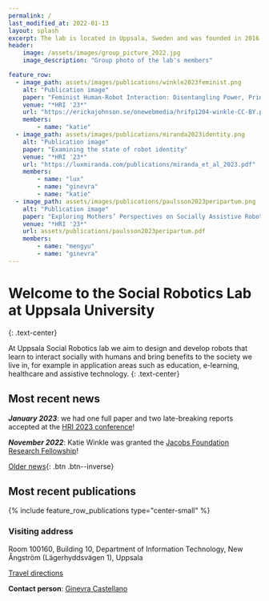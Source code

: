 ```yaml
---
permalink: /
last_modified_at: 2022-01-13
layout: splash
excerpt: The lab is located in Uppsala, Sweden and was founded in 2016 by Ginevra Castellano.
header:
    image: /assets/images/group_picture_2022.jpg
    image_description: "Group photo of the lab's members"

feature_row:
  - image_path: assets/images/publications/winkle2023feminist.png
    alt: "Publication image"
    paper: "Feminist Human-Robot Interaction: Disentangling Power, Principles and Practice for Better, More Ethical HRI"
    venue: "*HRI '23*"
    url: "https://erickajohnson.se/onewebmedia/hrifp1204-winkle-CC-BY.pdf"
    members:
        - name: "katie"
  - image_path: assets/images/publications/miranda2023identity.png
    alt: "Publication image"
    paper: "Examining the state of robot identity"
    venue: "*HRI '23*"
    url: "https://luxmiranda.com/publications/miranda_et_al_2023.pdf"
    members:
        - name: "lux"
        - name: "ginevra"
        - name: "katie"
  - image_path: assets/images/publications/paulsson2023peripartum.png
    alt: "Publication image"
    paper: "Exploring Mothers’ Perspectives on Socially Assistive Robots in Peripartum Depression Screening"
    venue: "*HRI '23*"
    url: assets/publications/paulsson2023peripartum.pdf
    members:
        - name: "mengyu"
        - name: "ginevra"
---
```


# Welcome to the Social Robotics Lab at Uppsala University
{: .text-center}

At Uppsala Social Robotics lab we aim to design and develop robots that learn to interact socially with humans and bring benefits to the society we live in, for example in application areas such as education, e-learning, healthcare and assistive technology.
{: .text-center}

## Most recent news
***January 2023***: we had one full paper and two late-breaking reports accepted at the [HRI 2023 conference](https://humanrobotinteraction.org/2023/)!

***November 2022***: Katie Winkle was granted the [Jacobs Foundation Research Fellowship](https://jacobsfoundation.org/activity/jacobs-foundation-research-fellowship-program/)!

[Older news](old_news){: .btn .btn--inverse}

## Most recent publications
{% include feature_row_publications type="center-small" %}

### Visiting address
 
Room 100160, Building 10,
Department of Information Technology,
New Ångström (Lägerhyddsvägen 1),
Uppsala
 
[Travel directions](http://www.it.uu.se/contact)
 
**Contact person**: [Ginevra Castellano](http://user.it.uu.se/~ginca820/)
